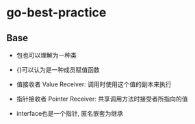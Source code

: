 # go-best-practice

## Base
+ 包也可以理解为一种类
+ {}可以认为是一种成员赋值函数


+ 值接收者 Value Receiver: 调用时使用这个值的副本来执行
+ 指针接收者 Pointer Receiver: 共享调用方法时接受者所指向的值

+ interface也是一个指针, 匿名嵌套为继承
